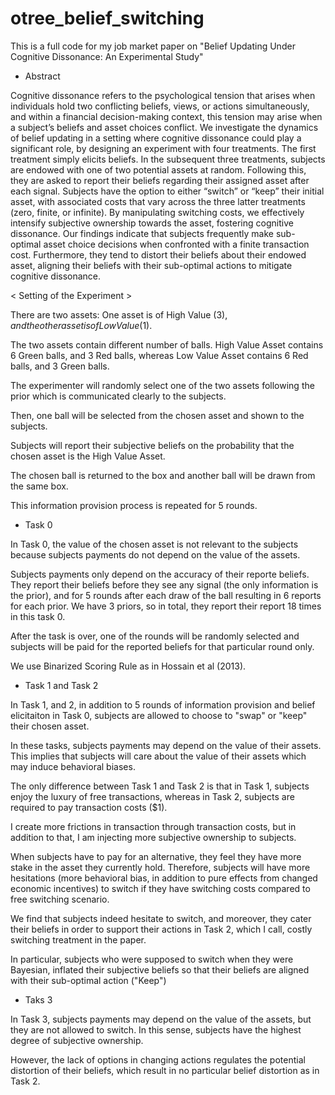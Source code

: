 # otree_belief_switching

This is a full code for my job market paper on "Belief Updating Under Cognitive Dissonance: An Experimental Study"

- Abstract 
  
Cognitive dissonance refers to the psychological tension that arises when individuals hold two conflicting beliefs, views, or actions simultaneously, and within a financial decision-making context, this tension may arise when a subject’s beliefs and asset choices conflict. We investigate the dynamics of belief updating in a setting where cognitive dissonance could play a significant role, by designing an experiment with four treatments. The first treatment simply elicits beliefs. In the subsequent three treatments, subjects are endowed with one of two potential assets at random. Following this, they are asked to report their beliefs regarding their assigned asset after each signal. Subjects have the option to either “switch” or “keep” their initial asset, with associated costs that vary across the three latter treatments (zero, finite, or infinite). By manipulating switching costs, we effectively intensify subjective ownership towards the asset, fostering cognitive dissonance. Our findings indicate that subjects frequently make sub-optimal asset choice decisions when confronted with a finite transaction cost. Furthermore, they tend to distort their beliefs about their endowed asset, aligning their beliefs with their sub-optimal actions to mitigate cognitive dissonance.

< Setting of the Experiment >

There are two assets: One asset is of High Value ($3), and the other asset is of Low Value ($1).

The two assets contain different number of balls. High Value Asset contains 6 Green balls, and 3 Red balls, whereas Low Value Asset contains 6 Red balls, and 3 Green balls.

The experimenter will randomly select one of the two assets following the prior which is communicated clearly to the subjects. 

Then, one ball will be selected from the chosen asset and shown to the subjects.

Subjects will report their subjective beliefs on the probability that the chosen asset is the High Value Asset.

The chosen ball is returned to the box and another ball will be drawn from the same box. 

This information provision process is repeated for 5 rounds. 

- Task 0 

In Task 0, the value of the chosen asset is not relevant to the subjects because subjects payments do not depend on the value of the assets. 

Subjects payments only depend on the accuracy of their reporte beliefs. They report their beliefs before they see any signal (the only information is the prior), and for 5 rounds after each draw of the ball resulting in 6 reports for each prior. We have 3 priors, so in total, they report their report 18 times in this task 0. 

After the task is over, one of the rounds will be randomly selected and subjects will be paid for the reported beliefs for that particular round only. 

We use Binarized Scoring Rule as in Hossain et al (2013). 

- Task 1 and Task 2 

In Task 1, and 2, in addition to 5 rounds of information provision and belief elicitaiton in Task 0, subjects are allowed to choose to "swap" or "keep" their chosen asset. 

In these tasks, subjects payments may depend on the value of their assets. This implies that subjects will care about the value of their assets which may induce behavioral biases. 

The only difference between Task 1 and Task 2 is that in Task 1, subjects enjoy the luxury of free transactions, whereas in Task 2, subjects are required to pay transaction costs ($1). 

I create more frictions in transaction through transaction costs, but in addition to that, I am injecting more subjective ownership to subjects. 

When subjects have to pay for an alternative, they feel they have more stake in the asset they currently hold. Therefore, subjects will have more hesitations (more behavioral bias, in addition to pure effects from changed economic incentives) to switch if they have switching costs compared to free switching scenario. 

We find that subjects indeed hesitate to switch, and moreover, they cater their beliefs in order to support their actions in Task 2, which I call, costly switching treatment in the paper. 

In particular, subjects who were supposed to switch when they were Bayesian, inflated their subjective beliefs so that their beliefs are aligned with their sub-optimal action ("Keep")

- Taks 3 

In Task 3, subjects payments may depend on the value of the assets, but they are not allowed to switch. In this sense, subjects have the highest degree of subjective ownership. 

However, the lack of options in changing actions regulates the potential distortion of their beliefs, which result in no particular belief distortion as in Task 2. 



